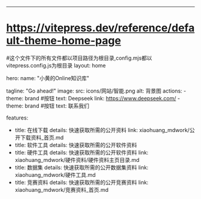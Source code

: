---
# https://vitepress.dev/reference/default-theme-home-page
#这个文件下的所有文件都以项目路径为根目录,config.mjs都以vitepress.config.js为根目录
layout: home

hero:
  name: "小黄的Online知识库"

  tagline: "Go ahead!"
  image:
    src: icons/网站/智能.png
    alt: 背景图
  actions:
    - theme: brand  #按钮
      text: Deepseek
      link: https://www.deepseek.com/
    - theme: brand  #按钮
      text: 联系我们
    

features:
  - title: 在线下载
    details: 快速获取所需的公开资料
    link: xiaohuang_mdwork/公开下载资料_首页.md
  - title: 软件工具
    details: 快速获取所需的公开软件资料
  - title: 硬件工具
    details: 快速获取所需的公开软件资料
    link: xiaohuang_mdwork/硬件资料/硬件资料主页目录.md
  - title: 数据集
    details: 快速获取所需的公开数据集资料
    link: xiaohuang_mdwork/硬件工具.md
  - title: 竞赛资料
    details: 快速获取所需的公开竞赛资料
    link: xiaohuang_mdwork/竞赛资料_首页.md

